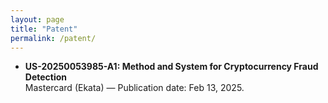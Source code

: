 ```yaml
---
layout: page
title: "Patent"
permalink: /patent/
---
```


- **US-20250053985-A1: Method and System for Cryptocurrency Fraud Detection**  
  Mastercard (Ekata) — Publication date: Feb 13, 2025.
